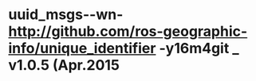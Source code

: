 # uuid_msgs--wn- http://github.com/ros-geographic-info/unique_identifier -y16m4git _ v1.0.5 (Apr.2015
